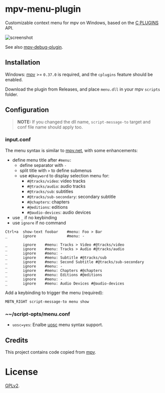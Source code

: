 # mpv-menu-plugin

Customizable context menu for mpv on Windows, based on the [C PLUGINS](https://mpv.io/manual/master/#c-plugins) API.

![screenshot](screenshot/menu.jpg)

See also [mpv-debug-plugin](https://github.com/tsl0922/mpv-debug-plugin).

## Installation

Windows: [mpv](https://mpv.io) >= `0.37.0` is required, and the `cplugins` feature should be enabled.

Download the plugin from Releases, and place `menu.dll` in your mpv `scripts` folder.

## Configuration

> **NOTE:** If you changed the dll name, `script-message-to` target and conf file name should apply too.

### input.conf

The menu syntax is similar to [mpv.net](https://github.com/mpvnet-player/mpv.net), with some enhancements:

- define menu title after `#menu:`
  - define separator with `-`
  - split title with `>` to define submenus
  - use `#@keyword` to display selection menu for:
    - `#@tracks/video`: video tracks
    - `#@tracks/audio`: audio tracks
    - `#@tracks/sub`: subtitles
    - `#@tracks/sub-secondary`: secondary subtitle
    - `#@chapters`: chapters
    - `#@editions`: editions
    - `#@audio-devices`: audio devices
- use `_` if no keybinding
- use `ignore` if no command

```
Ctrl+a  show-text foobar    #menu: Foo > Bar
_       ignore              #menu: -

_       ignore    #menu: Tracks > Video #@tracks/video
_       ignore    #menu: Tracks > Audio #@tracks/audio
_       ignore    #menu: -
_       ignore    #menu: Subtitle #@tracks/sub
_       ignore    #menu: Second Subtitle #@tracks/sub-secondary
_       ignore    #menu: -
_       ignore    #menu: Chapters #@chapters
_       ignore    #menu: Editions #@editions
_       ignore    #menu: -
_       ignore    #menu: Audio Devices #@audio-devices
```

Add a keybinding to trigger the menu (required):

```
MBTN_RIGHT script-message-to menu show
```

### ~~/script-opts/menu.conf

- `uosc=yes`: Enalbe [uosc](https://github.com/tomasklaen/uosc#syntax) menu syntax support.

## Credits

This project contains code copied from [mpv](https://github.com/mpv-player/mpv).

# License

[GPLv2](LICENSE.txt).
